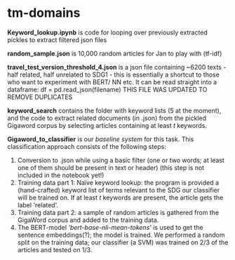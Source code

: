 # tm-domains

**Keyword_lookup.ipynb** is code for looping over previously extracted pickles to extract filtered json files

**random_sample.json** is 10,000 random articles for Jan to play with (tf-idf)

**travel_test_version_threshold_4.json** is a json file containing ~6200 texts - half related, half unrelated to SDG1 - this is essentially a shortcut to those who want to experiment with BERT/ NN etc. It can be read straight into a dataframe: df = pd.read_json(filename)
THIS FILE WAS UPDATED TO REMOVE DUPLICATES 

**keyword_search** contains the folder with keyword lists (5 at the moment), and the code to extract related documents (in .json) from the pickled Gigaword corpus by selecting articles containing at least *t* keywords.

**Gigaword_to_classifier** is our *baseline system* for this task. This classification approach consists of the following steps:
1. Conversion to .json while using a basic filter (one or two words; at least one of them should be present in text or header) (this step is not included in the notebook yet!)
2. Training data part 1: 
Naïve keyword lookup: the program is provided a (hand-crafted) keyword list of terms relevant to the SDG our classifier will be trained on. If at least *t* keywords are present, the article gets the label 'related'.
3. Training data part 2: a sample of random articles is gathered from the GigaWord corpus and added to the training data.
4. The BERT-model *'bert-base-nli-mean-tokens'* is used to get the sentence embeddings(?); the model is trained. We performed a random split on the training data; our classifier (a SVM) was trained on 2/3 of the articles and tested on 1/3.
